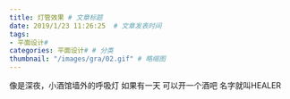 ```yaml
---
title: 灯管效果 # 文章标题  
date: 2019/1/23 11:26:25  # 文章发表时间
tags:
- 平面设计#
categories: 平面设计# # 分类
thumbnail: "/images/gra/02.gif" # 略缩图
---
```



像是深夜，小酒馆墙外的呼吸灯
如果有一天
可以开一个酒吧
名字就叫HEALER
